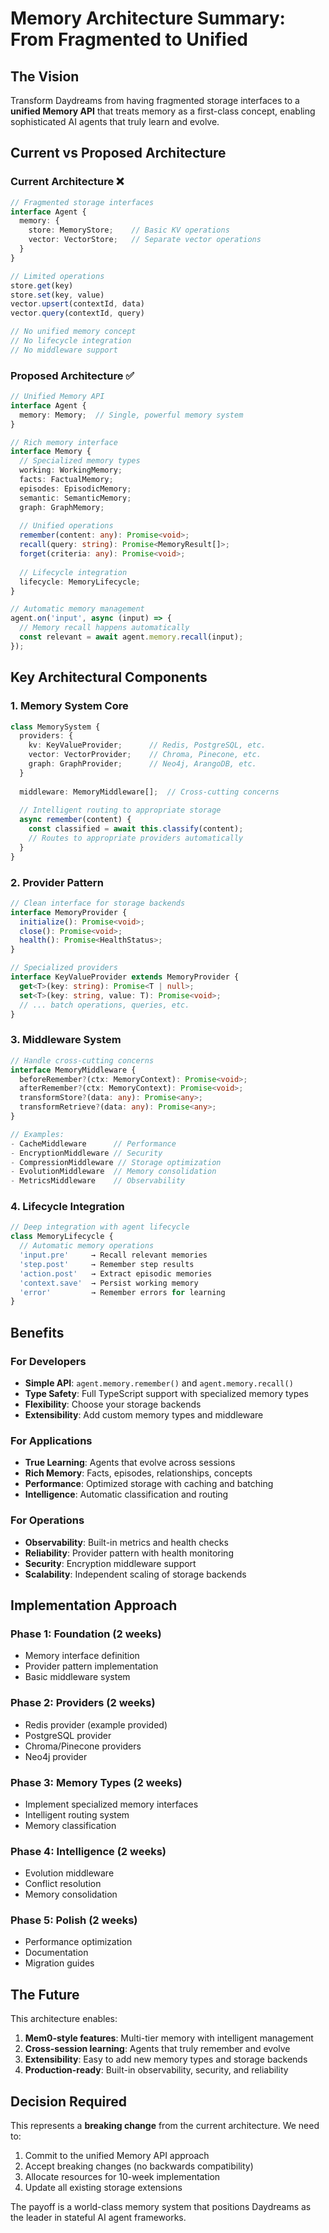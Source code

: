 # Memory Architecture Summary: From Fragmented to Unified

## The Vision

Transform Daydreams from having fragmented storage interfaces to a **unified Memory API** that treats memory as a first-class concept, enabling sophisticated AI agents that truly learn and evolve.

## Current vs Proposed Architecture

### Current Architecture ❌
```typescript
// Fragmented storage interfaces
interface Agent {
  memory: {
    store: MemoryStore;    // Basic KV operations
    vector: VectorStore;   // Separate vector operations
  }
}

// Limited operations
store.get(key)
store.set(key, value)
vector.upsert(contextId, data)
vector.query(contextId, query)

// No unified memory concept
// No lifecycle integration
// No middleware support
```

### Proposed Architecture ✅
```typescript
// Unified Memory API
interface Agent {
  memory: Memory;  // Single, powerful memory system
}

// Rich memory interface
interface Memory {
  // Specialized memory types
  working: WorkingMemory;
  facts: FactualMemory;
  episodes: EpisodicMemory;
  semantic: SemanticMemory;
  graph: GraphMemory;
  
  // Unified operations
  remember(content: any): Promise<void>;
  recall(query: string): Promise<MemoryResult[]>;
  forget(criteria: any): Promise<void>;
  
  // Lifecycle integration
  lifecycle: MemoryLifecycle;
}

// Automatic memory management
agent.on('input', async (input) => {
  // Memory recall happens automatically
  const relevant = await agent.memory.recall(input);
});
```

## Key Architectural Components

### 1. Memory System Core
```typescript
class MemorySystem {
  providers: {
    kv: KeyValueProvider;      // Redis, PostgreSQL, etc.
    vector: VectorProvider;    // Chroma, Pinecone, etc.
    graph: GraphProvider;      // Neo4j, ArangoDB, etc.
  }
  
  middleware: MemoryMiddleware[];  // Cross-cutting concerns
  
  // Intelligent routing to appropriate storage
  async remember(content) {
    const classified = await this.classify(content);
    // Routes to appropriate providers automatically
  }
}
```

### 2. Provider Pattern
```typescript
// Clean interface for storage backends
interface MemoryProvider {
  initialize(): Promise<void>;
  close(): Promise<void>;
  health(): Promise<HealthStatus>;
}

// Specialized providers
interface KeyValueProvider extends MemoryProvider {
  get<T>(key: string): Promise<T | null>;
  set<T>(key: string, value: T): Promise<void>;
  // ... batch operations, queries, etc.
}
```

### 3. Middleware System
```typescript
// Handle cross-cutting concerns
interface MemoryMiddleware {
  beforeRemember?(ctx: MemoryContext): Promise<void>;
  afterRemember?(ctx: MemoryContext): Promise<void>;
  transformStore?(data: any): Promise<any>;
  transformRetrieve?(data: any): Promise<any>;
}

// Examples:
- CacheMiddleware      // Performance
- EncryptionMiddleware // Security
- CompressionMiddleware // Storage optimization
- EvolutionMiddleware  // Memory consolidation
- MetricsMiddleware    // Observability
```

### 4. Lifecycle Integration
```typescript
// Deep integration with agent lifecycle
class MemoryLifecycle {
  // Automatic memory operations
  'input.pre'     → Recall relevant memories
  'step.post'     → Remember step results
  'action.post'   → Extract episodic memories
  'context.save'  → Persist working memory
  'error'         → Remember errors for learning
}
```

## Benefits

### For Developers
- **Simple API**: `agent.memory.remember()` and `agent.memory.recall()`
- **Type Safety**: Full TypeScript support with specialized memory types
- **Flexibility**: Choose your storage backends
- **Extensibility**: Add custom memory types and middleware

### For Applications
- **True Learning**: Agents that evolve across sessions
- **Rich Memory**: Facts, episodes, relationships, concepts
- **Performance**: Optimized storage with caching and batching
- **Intelligence**: Automatic classification and routing

### For Operations
- **Observability**: Built-in metrics and health checks
- **Reliability**: Provider pattern with health monitoring
- **Security**: Encryption middleware support
- **Scalability**: Independent scaling of storage backends

## Implementation Approach

### Phase 1: Foundation (2 weeks)
- Memory interface definition
- Provider pattern implementation
- Basic middleware system

### Phase 2: Providers (2 weeks)
- Redis provider (example provided)
- PostgreSQL provider
- Chroma/Pinecone providers
- Neo4j provider

### Phase 3: Memory Types (2 weeks)
- Implement specialized memory interfaces
- Intelligent routing system
- Memory classification

### Phase 4: Intelligence (2 weeks)
- Evolution middleware
- Conflict resolution
- Memory consolidation

### Phase 5: Polish (2 weeks)
- Performance optimization
- Documentation
- Migration guides

## The Future

This architecture enables:

1. **Mem0-style features**: Multi-tier memory with intelligent management
2. **Cross-session learning**: Agents that truly remember and evolve
3. **Extensibility**: Easy to add new memory types and storage backends
4. **Production-ready**: Built-in observability, security, and reliability

## Decision Required

This represents a **breaking change** from the current architecture. We need to:

1. Commit to the unified Memory API approach
2. Accept breaking changes (no backwards compatibility)
3. Allocate resources for 10-week implementation
4. Update all existing storage extensions

The payoff is a world-class memory system that positions Daydreams as the leader in stateful AI agent frameworks.